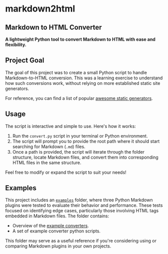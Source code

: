 # markdown2html

## Markdown to HTML Converter

**A lightweight Python tool to convert Markdown to HTML with ease and flexibility.**

## Project Goal

The goal of this project was to create a small Python script to handle Markdown-to-HTML conversion. This was a learning exercise to understand how such conversions work, without relying on more established static site generators. 

For reference, you can find a list of popular [awesome static generators](https://github.com/myles/awesome-static-generators).

## Usage

The script is interactive and simple to use. Here's how it works:

1. Run the `convert.py` script in your terminal or Python environment.
2. The script will prompt you to provide the root path where it should start searching for Markdown (`.md`) files.
3. Once a path is provided, the script will iterate through the folder structure, locate Markdown files, and convert them into corresponding HTML files in the same structure.

Feel free to modify or expand the script to suit your needs!

## Examples

This project includes an [`examples`](./examples) folder, where three Python Markdown plugins were tested to evaluate their behavior and performance. These tests focused on identifying edge cases, particularly those involving HTML tags embedded in Markdown files. The folder contains:

- Overview of the [example converters](./examples/converter_examples.md).
- A set of example converter python scripts.

This folder may serve as a useful reference if you're considering using or comparing Markdown plugins in your own projects.
